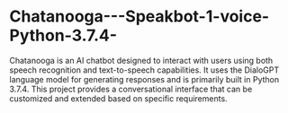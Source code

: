 # Chatanooga---Speakbot-1-voice-Python-3.7.4-
Chatanooga is an AI chatbot designed to interact with users using both speech recognition and text-to-speech capabilities.  It uses the DialoGPT language model for generating responses and is primarily built in Python 3.7.4.  This project provides a conversational interface that can be customized and extended based on specific requirements.
